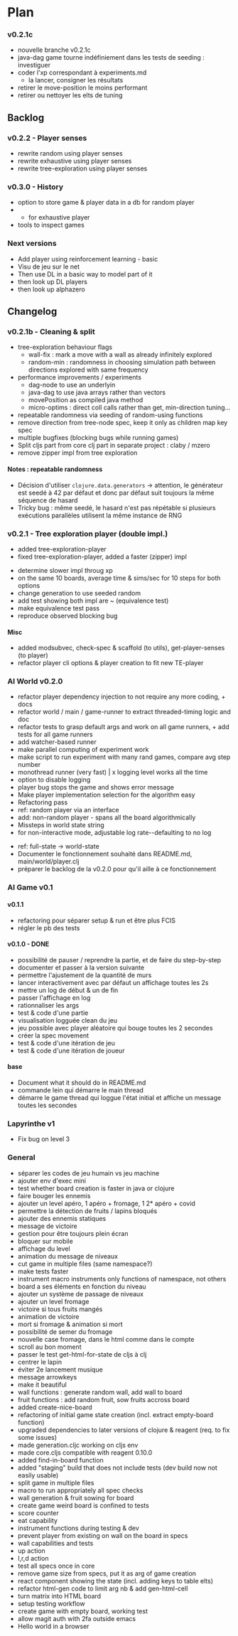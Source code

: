 # Plan

### v0.2.1c
- nouvelle branche v0.2.1c
- java-dag game tourne indéfiniement dans les tests de seeding : investiguer
- coder l'xp correspondant à experiments.md
  - la lancer, consigner les résultats
- retirer le move-position le moins performant
- retirer ou nettoyer les elts de tuning

## Backlog

### v0.2.2 - Player senses
- rewrite random using player senses
- rewrite exhaustive using player senses
- rewrite tree-exploration using player senses

### v0.3.0 - History
- option to store game & player data in a db for random player
- * for exhaustive player
- tools to inspect games

### Next versions
- Add player using reinforcement learning - basic 
- Visu de jeu sur le net
- Then use DL in a basic way to model part of it
- then look up DL players
- then look up alphazero



## Changelog
### v0.2.1b - Cleaning & split
- tree-exploration behaviour flags
  - wall-fix : mark a move with a wall as already infinitely explored
  - random-min : randomness in choosing simulation path between directions explored with same frequency
- performance improvements / experiments
  - dag-node to use an underlyin
  - java-dag to use java arrays rather than vectors
  - movePosition as compiled java method
  - micro-optims : direct coll calls rather than get, min-direction tuning...
- repeatable randomness via seeding of random-using functions
- remove direction from tree-node spec, keep it only as children map key spec
- multiple bugfixes (blocking bugs while running games)
- Split cljs part from core clj part in separate project : claby / mzero
- remove zipper impl from tree exploration

#### Notes : repeatable randomness
- Décision d'utiliser `clojure.data.generators`
  -> attention, le générateur est seedé à 42 par défaut et donc par défaut suit toujours la même séquence de hasard
- Tricky bug : même seedé, le hasard n'est pas répétable si plusieurs exécutions parallèles utilisent la même instance de RNG

### v0.2.1 - Tree exploration player (double impl.)
- added tree-exploration-player
- fixed tree-exploration-player, added a faster (zipper) impl
+ determine slower impl throug xp
 + on the same 10 boards, average time & sims/sec for 10 steps for both options
 + change generation to use seeded random
+ add test showing both impl are ~ (equivalence test)
+ make equivalence test pass 
+ reproduce observed blocking bug

#### Misc
- added modsubvec, check-spec & scaffold (to utils), get-player-senses (to player)
- refactor player cli options & player creation to fit new TE-player

### AI World v0.2.0
+ refactor player dependency injection to not require any more coding, + docs
+ refactor world / main / game-runner to extract threaded-timing logic and doc
+ refactor tests to grasp default args and work on all game runners, + add tests for all game runners
+ add watcher-based runner
+ make parallel computing of experiment work
+ make script to run experiment with  many rand games, compare avg step number 
+ monothread runner (very fast) | x logging level works all the time
+ option to disable logging
+ player bug stops the game and shows error message
+ Make player implementation selection for the algorithm easy
+ Refactoring pass
+ ref: random player via an interface
+ add: non-random player - spans all the board algorithmically
+ Missteps in world state string
+ for non-interactive mode, adjustable log rate--defaulting to no log
- ref: full-state -> world-state 
- Documenter le fonctionnement souhaité dans README.md, main/world/player.clj
- préparer le backlog de la v0.2.0 pour qu'il aille à ce fonctionnement

### AI Game v0.1
#### v0.1.1 ####
- refactoring pour séparer setup & run et être plus FCIS
- régler le pb des tests

#### v0.1.0 - DONE
- possibilité de pauser / reprendre la partie, et de faire du step-by-step
- documenter et passer à la version suivante
- permettre l'ajustement de la quantité de murs
- lancer interactivement avec par défaut un affichage toutes les 2s
- mettre un log de début & un de fin
- passer l'affichage en log
- rationnaliser les args
- test & code d'une partie
- visualisation logguée clean du jeu
- jeu possible avec player aléatoire qui bouge toutes les 2 secondes
- créer la spec movement
- test & code d'une itération de jeu
- test & code d'une itération de joueur

#### base
- Document what it should do in README.md
- commande lein qui démarre le main thread
- démarre le game thread qui loggue l'état initial et affiche un message toutes les secondes

### Lapyrinthe v1
- Fix bug on level 3

### General
- séparer les codes de jeu humain vs jeu machine
- ajouter env d'exec mini
- test whether board creation is faster in java or clojure
- faire bouger les ennemis
- ajouter un level apéro, 1 apéro + fromage, 1 2* apéro + covid
- permettre la détection de fruits / lapins bloqués
- ajouter des ennemis statiques
- message de victoire
- gestion pour être toujours plein écran
- bloquer sur mobile
- affichage du level
- animation du message de niveaux
- cut game in multiple files (same namespace?)
- make tests faster
- instrument macro instruments only functions of namespace, not others
- board a ses éléments en fonction du niveau
- ajouter un système de passage de niveaux
- ajouter un level fromage
- victoire si tous fruits mangés
- animation de victoire
- mort si fromage & animation si mort
- possibilité de semer du fromage
- nouvelle case fromage, dans le html comme dans le compte
- scroll au bon moment
- passer le test get-html-for-state de cljs à clj
- centrer le lapin
- éviter 2e lancement musique
- message arrowkeys
- make it beautiful
- wall functions : generate random wall, add wall to board
- fruit functions : add random fruit, sow fruits accross board
- added create-nice-board
- refactoring of initial game state creation (incl. extract empty-board function)
- upgraded dependencies to later versions of clojure & reagent (req. to fix some issues)
- made generation.cljc working on cljs env
- made core.cljs compatible with reagent 0.10.0
- added find-in-board function 
- added "staging" build that does not include tests (dev build now not easily usable)
- split game in multiple files
- macro to run appropriately all spec checks
- wall generation & fruit sowing for board
- create game weird board is confined to tests
- score counter
- eat capability
- instrument functions during testing & dev
- prevent player from existing on wall on the board in specs
- wall capabilities and tests
- up action
- l,r,d action
- test all specs once in core
- remove game size from specs, put it as arg of game creation
- react component showing the state (incl. adding keys to table elts)
- refactor html-gen code to limit arg nb & add gen-html-cell
- turn matrix into HTML board
- setup testing workflow
- create game with empty board, working test
- allow magit auth with 2fa outside emacs
- Hello world in a browser

